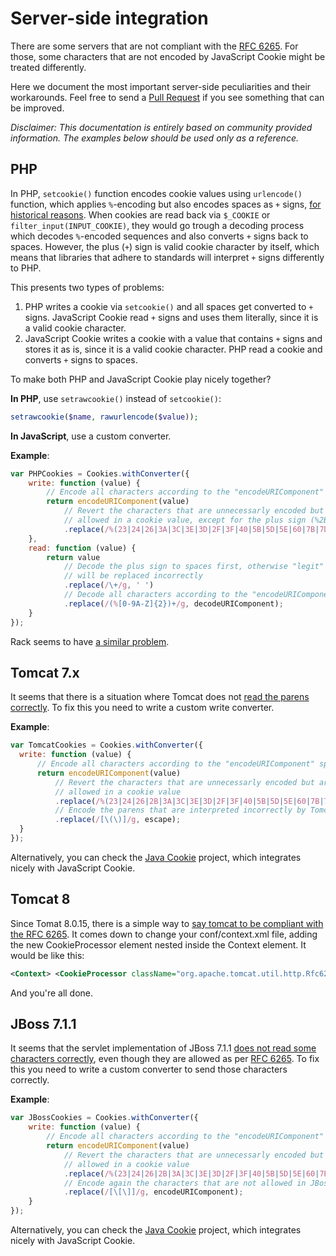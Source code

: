 # Server-side integration

There are some servers that are not compliant with the [RFC 6265](http://tools.ietf.org/html/rfc6265). For those, some characters that are not encoded by JavaScript Cookie might be treated differently.

Here we document the most important server-side peculiarities and their workarounds. Feel free to send a [Pull Request](https://github.com/js-cookie/js-cookie/blob/master/CONTRIBUTING.md#pull-requests) if you see something that can be improved.

*Disclaimer: This documentation is entirely based on community provided information. The examples below should be used only as a reference.*

## PHP

In PHP, `setcookie()` function encodes cookie values using `urlencode()` function, which applies `%`-encoding but also encodes spaces as `+` signs, [for historical reasons](http://php.net/manual/en/function.urlencode.php#function.urlencode). When cookies are read back via `$_COOKIE` or `filter_input(INPUT_COOKIE)`, they would go trough a decoding process which decodes `%`-encoded sequences and also converts `+` signs back to spaces. However, the plus (`+`) sign is valid cookie character by itself, which means that libraries that adhere to standards will interpret `+` signs differently to PHP.

This presents two types of problems:

1. PHP writes a cookie via `setcookie()` and all spaces get converted to `+` signs. JavaScript Cookie read `+` signs and uses them literally, since it is a valid cookie character.
2. JavaScript Cookie writes a cookie with a value that contains `+` signs and stores it as is, since it is a valid cookie character. PHP read a cookie and converts `+` signs to spaces.

To make both PHP and JavaScript Cookie play nicely together?

**In PHP**, use `setrawcookie()` instead of `setcookie()`:

```php
setrawcookie($name, rawurlencode($value));
```

**In JavaScript**, use a custom converter.

**Example**:

```javascript
var PHPCookies = Cookies.withConverter({
    write: function (value) {
        // Encode all characters according to the "encodeURIComponent" spec
        return encodeURIComponent(value)
            // Revert the characters that are unnecessarly encoded but are
            // allowed in a cookie value, except for the plus sign (%2B)
            .replace(/%(23|24|26|3A|3C|3E|3D|2F|3F|40|5B|5D|5E|60|7B|7D|7C)/g, decodeURIComponent);
    },
    read: function (value) {
        return value
            // Decode the plus sign to spaces first, otherwise "legit" encoded pluses
            // will be replaced incorrectly
            .replace(/\+/g, ' ')
            // Decode all characters according to the "encodeURIComponent" spec
            .replace(/(%[0-9A-Z]{2})+/g, decodeURIComponent);
    }
});
```

Rack seems to have [a similar problem](https://github.com/js-cookie/js-cookie/issues/70#issuecomment-132503017).

## Tomcat 7.x

It seems that there is a situation where Tomcat does not [read the parens correctly](https://github.com/js-cookie/js-cookie/issues/92#issue-107743407). To fix this you need to write a custom write converter.

**Example**:

```javascript
var TomcatCookies = Cookies.withConverter({
  write: function (value) {
      // Encode all characters according to the "encodeURIComponent" spec
      return encodeURIComponent(value)
          // Revert the characters that are unnecessarly encoded but are
          // allowed in a cookie value
          .replace(/%(23|24|26|2B|3A|3C|3E|3D|2F|3F|40|5B|5D|5E|60|7B|7D|7C)/g, decodeURIComponent)
          // Encode the parens that are interpreted incorrectly by Tomcat
          .replace(/[\(\)]/g, escape);
  }
});
```

Alternatively, you can check the [Java Cookie](https://github.com/js-cookie/java-cookie) project, which integrates nicely with JavaScript Cookie.

## Tomcat 8

Since Tomat 8.0.15, there is a simple way to [say tomcat to be compliant with the RFC 6265](https://tomcat.apache.org/tomcat-8.0-doc/config/cookie-processor.html). It comes down to change your conf/context.xml file, adding the new CookieProcessor element nested inside the Context element. It would be like this:

```xml
<Context> <CookieProcessor className="org.apache.tomcat.util.http.Rfc6265CookieProcessor"/> </context>
```
And you're all done.

## JBoss 7.1.1

It seems that the servlet implementation of JBoss 7.1.1 [does not read some characters correctly](https://github.com/js-cookie/js-cookie/issues/70#issuecomment-148944674), even though they are allowed as per [RFC 6265](https://tools.ietf.org/html/rfc6265#section-4.1.1). To fix this you need to write a custom converter to send those characters correctly.

**Example**:

```javascript
var JBossCookies = Cookies.withConverter({
    write: function (value) {
        // Encode all characters according to the "encodeURIComponent" spec
        return encodeURIComponent(value)
            // Revert the characters that are unnecessarly encoded but are
            // allowed in a cookie value
            .replace(/%(23|24|26|2B|3A|3C|3E|3D|2F|3F|40|5B|5D|5E|60|7B|7D|7C)/g, decodeURIComponent)
            // Encode again the characters that are not allowed in JBoss 7.1.1, like "[" and "]":
            .replace(/[\[\]]/g, encodeURIComponent);
    }
});
```

Alternatively, you can check the [Java Cookie](https://github.com/js-cookie/java-cookie) project, which integrates nicely with JavaScript Cookie.
